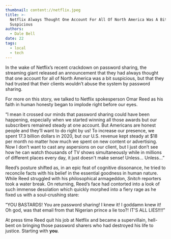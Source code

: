 ```yaml
---
thumbnail: content://netflix.jpeg
title: >-
  Netflix Always Thought One Account For All Of North America Was A Bit
  Suspicious
authors:
  - Dale Bell
date: 22
tags:
  - local
  - tech
---
```


In the wake of Netflix’s recent crackdown on password sharing, the streaming giant released an announcement that they had always thought that one account for all of North America was a bit suspicious, but that they had trusted that their clients wouldn’t abuse the system by password sharing. 

For more on this story, we talked to Netflix spokesperson Omar Reed as his faith in human honesty began to implode right before our eyes.

“I mean it crossed our minds that password sharing could have been happening, especially when we started winning all those awards but our subscribers remained steady at one account. But Americans are honest people and they’ll want to do right by us! To increase our presence, we spent 17.3 billion dollars in 2020, but our U.S. revenue kept steady at $18 per month no matter how much we spent on new content or advertising. Now I don’t want to cast any aspersions on our client, but I just don’t see how he can watch thousands of TV shows simultaneously while in millions of different places every day, it just doesn't make sense! Unless… Unless...”

Reed’s posture shifted as, in an epic feat of cognitive dissonance, he tried to reconcile facts with his belief in the essential goodness in human nature. While Reed struggled with his philosophical armageddon, *Snitch* reporters took a water break. On returning, Reed’s face had contorted into a look of such immense desolation which quickly morphed into a fiery rage as he fixed us with a soul-crushing stare:

“YOU BASTARDS! You are password sharing! I knew it! I goddamn knew it! Oh god, was that email from that Nigerian prince a lie too?! IT’S ALL LIES!!!!”

At press time Reed quit his job at Netflix and became a supervillain, hell-bent on bringing those password sharers who had destroyed his life to justice. Starting with **you**.
